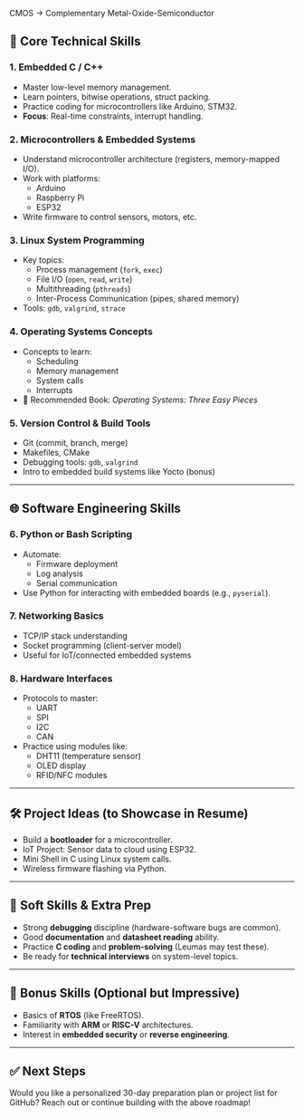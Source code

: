 CMOS -> Complementary Metal-Oxide-Semiconductor 

## 🔧 Core Technical Skills

### 1. Embedded C / C++
- Master low-level memory management.
- Learn pointers, bitwise operations, struct packing.
- Practice coding for microcontrollers like Arduino, STM32.
- **Focus**: Real-time constraints, interrupt handling.

### 2. Microcontrollers & Embedded Systems
- Understand microcontroller architecture (registers, memory-mapped I/O).
- Work with platforms:
  - Arduino
  - Raspberry Pi
  - ESP32
- Write firmware to control sensors, motors, etc.

### 3. Linux System Programming
- Key topics:
  - Process management (`fork`, `exec`)
  - File I/O (`open`, `read`, `write`)
  - Multithreading (`pthreads`)
  - Inter-Process Communication (pipes, shared memory)
- Tools: `gdb`, `valgrind`, `strace`

### 4. Operating Systems Concepts
- Concepts to learn:
  - Scheduling
  - Memory management
  - System calls
  - Interrupts
- 📘 Recommended Book: *Operating Systems: Three Easy Pieces*

### 5. Version Control & Build Tools
- Git (commit, branch, merge)
- Makefiles, CMake
- Debugging tools: `gdb`, `valgrind`
- Intro to embedded build systems like Yocto (bonus)

---

## 🌐 Software Engineering Skills

### 6. Python or Bash Scripting
- Automate:
  - Firmware deployment
  - Log analysis
  - Serial communication
- Use Python for interacting with embedded boards (e.g., `pyserial`).

### 7. Networking Basics
- TCP/IP stack understanding
- Socket programming (client-server model)
- Useful for IoT/connected embedded systems

### 8. Hardware Interfaces
- Protocols to master:
  - UART
  - SPI
  - I2C
  - CAN
- Practice using modules like:
  - DHT11 (temperature sensor)
  - OLED display
  - RFID/NFC modules

---

## 🛠 Project Ideas (to Showcase in Resume)
- Build a **bootloader** for a microcontroller.
- IoT Project: Sensor data to cloud using ESP32.
- Mini Shell in C using Linux system calls.
- Wireless firmware flashing via Python.

---

## 🧠 Soft Skills & Extra Prep

- Strong **debugging** discipline (hardware-software bugs are common).
- Good **documentation** and **datasheet reading** ability.
- Practice **C coding** and **problem-solving** (Leumas may test these).
- Be ready for **technical interviews** on system-level topics.

---

## 📌 Bonus Skills (Optional but Impressive)
- Basics of **RTOS** (like FreeRTOS).
- Familiarity with **ARM** or **RISC-V** architectures.
- Interest in **embedded security** or **reverse engineering**.

---

## ✅ Next Steps

Would you like a personalized 30-day preparation plan or project list for GitHub? Reach out or continue building with the above roadmap!
